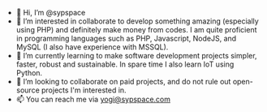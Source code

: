 - 👋 Hi, I’m @sypspace
- 👀 I’m interested in collaborate to develop something amazing (especially using PHP) and definitely make money from codes. I am quite proficient in programming languages such as PHP, Javascript, NodeJS, and MySQL (I also have experience with MSSQL).
- 🌱 I’m currently learning to make software development projects simpler, faster, robust and sustainable. In spare time I also learn IoT using Python.
- 💞️ I’m looking to collaborate on paid projects, and do not rule out open-source projects I'm interested in.
- 📫 You can reach me via yogi@sypspace.com 

<!---
sypspace/sypspace is a ✨ special ✨ repository because its `README.md` (this file) appears on your GitHub profile.
You can click the Preview link to take a look at your changes.
--->
